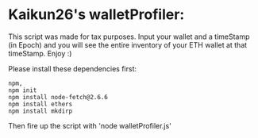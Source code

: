 # Kaikun26's walletProfiler:

This script was made for tax purposes. Input your wallet and a timeStamp (in Epoch) and you will see the entire inventory of your ETH wallet at that timeStamp. Enjoy :)

Please install these dependencies first:

```
npm, 
npm init
npm install node-fetch@2.6.6
npm install ethers
npm install mkdirp
````

Then fire up the script with 'node walletProfiler.js'

